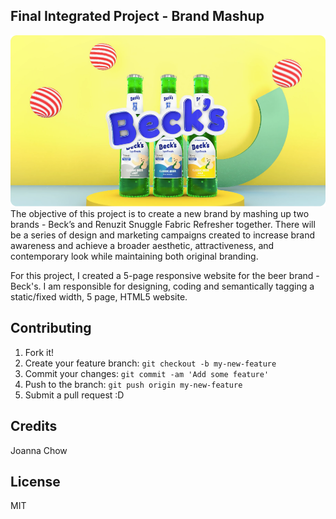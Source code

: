## Final Integrated Project - Brand Mashup
![image info](/images/video_one.png)
The objective of this project is to create a new brand by mashing up two brands - Beck’s and Renuzit Snuggle Fabric Refresher together. There will be a series of design and marketing campaigns created to increase brand awareness and achieve a broader aesthetic, attractiveness, and contemporary look while maintaining both original branding.

For this project, I created a 5-page responsive website for the beer brand - Beck's. I am responsible for designing, coding and semantically tagging a static/fixed width, 5 page, HTML5 website.

## Contributing
1. Fork it!
2. Create your feature branch: `git checkout -b my-new-feature`
3. Commit your changes: `git commit -am 'Add some feature'`
4. Push to the branch: `git push origin my-new-feature`
5. Submit a pull request :D

## Credits
Joanna Chow

## License
MIT
